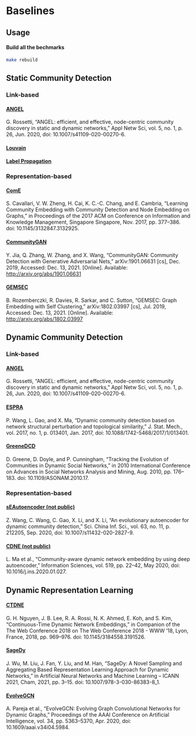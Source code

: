 # Baselines

## Usage
#### Build all the bechmarks
```bash
make rebuild
```

## Static Community Detection
### Link-based

#### [ANGEL](https://github.com/GiulioRossetti/ANGEL)
G. Rossetti, “ANGEL: efficient, and effective, node-centric community discovery in static and dynamic networks,” Appl Netw Sci, vol. 5, no. 1, p. 26, Jun. 2020, doi: 10.1007/s41109-020-00270-6.

#### [Louvain](#scikit-learn-louvain)

#### [Label Propagation](#scikit-learn-label-propagation)

### Representation-based
#### [ComE](https://github.com/vwz/ComE)
S. Cavallari, V. W. Zheng, H. Cai, K. C.-C. Chang, and E. Cambria, “Learning Community Embedding with Community Detection and Node Embedding on Graphs,” in Proceedings of the 2017 ACM on Conference on Information and Knowledge Management, Singapore Singapore, Nov. 2017, pp. 377–386. doi: 10.1145/3132847.3132925.


#### [CommunityGAN](https://github.com/SamJia/CommunityGAN)
Y. Jia, Q. Zhang, W. Zhang, and X. Wang, “CommunityGAN: Community Detection with Generative Adversarial Nets,” arXiv:1901.06631 [cs], Dec. 2019, Accessed: Dec. 13, 2021. [Online]. Available: http://arxiv.org/abs/1901.06631


#### [GEMSEC](https://github.com/benedekrozemberczki/GEMSEC)
B. Rozemberczki, R. Davies, R. Sarkar, and C. Sutton, “GEMSEC: Graph Embedding with Self Clustering,” arXiv:1802.03997 [cs], Jul. 2019, Accessed: Dec. 13, 2021. [Online]. Available: http://arxiv.org/abs/1802.03997


## Dynamic Community Detection
### Link-based
#### [ANGEL](https://github.com/GiulioRossetti/ANGEL)
G. Rossetti, “ANGEL: efficient, and effective, node-centric community discovery in static and dynamic networks,” Appl Netw Sci, vol. 5, no. 1, p. 26, Jun. 2020, doi: 10.1007/s41109-020-00270-6.

#### [ESPRA](https://github.com/WPZgithub/ESPRA)
P. Wang, L. Gao, and X. Ma, “Dynamic community detection based on network structural perturbation and topological similarity,” J. Stat. Mech., vol. 2017, no. 1, p. 013401, Jan. 2017, doi: 10.1088/1742-5468/2017/1/013401.

#### [GreeneDCD](https://github.com/derekgreene/dynamic-community)
D. Greene, D. Doyle, and P. Cunningham, “Tracking the Evolution of Communities in Dynamic Social Networks,” in 2010 International Conference on Advances in Social Networks Analysis and Mining, Aug. 2010, pp. 176–183. doi: 10.1109/ASONAM.2010.17.


### Representation-based
#### [sEAutoencoder (not public)](#not-public)
Z. Wang, C. Wang, C. Gao, X. Li, and X. Li, “An evolutionary autoencoder for dynamic community detection,” Sci. China Inf. Sci., vol. 63, no. 11, p. 212205, Sep. 2020, doi: 10.1007/s11432-020-2827-9.

#### [CDNE (not public)](#not-public)
L. Ma et al., “Community-aware dynamic network embedding by using deep autoencoder,” Information Sciences, vol. 519, pp. 22–42, May 2020, doi: 10.1016/j.ins.2020.01.027.


## Dynamic Representation Learning
#### [CTDNE](https://github.com/LogicJake/CTDNE)
G. H. Nguyen, J. B. Lee, R. A. Rossi, N. K. Ahmed, E. Koh, and S. Kim, “Continuous-Time Dynamic Network Embeddings,” in Companion of the The Web Conference 2018 on The Web Conference 2018 - WWW ’18, Lyon, France, 2018, pp. 969–976. doi: 10.1145/3184558.3191526.


#### [SageDy](https://github.com/wjm199717/SageDy)
J. Wu, M. Liu, J. Fan, Y. Liu, and M. Han, “SageDy: A Novel Sampling and Aggregating Based Representation Learning Approach for Dynamic Networks,” in Artificial Neural Networks and Machine Learning – ICANN 2021, Cham, 2021, pp. 3–15. doi: 10.1007/978-3-030-86383-8_1.

#### [EvolveGCN](https://github.com/IBM/EvolveGCN)
A. Pareja et al., “EvolveGCN: Evolving Graph Convolutional Networks for Dynamic Graphs,” Proceedings of the AAAI Conference on Artificial Intelligence, vol. 34, pp. 5363–5370, Apr. 2020, doi: 10.1609/aaai.v34i04.5984.
